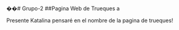 ��#   G r u p o - 2 
 ##Pagina Web de Trueques
 a

Presente Katalina
pensaré en el nombre de la pagina de trueques! 
